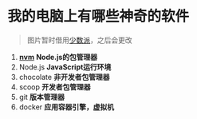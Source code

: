 # 我的电脑上有哪些神奇的软件

> 图片暂时借用[少数派](https://sspai.com/post/52308)，之后会更改 

<!-- more -->

1. [**nvm**](https://www.jianshu.com/p/d0e0935b150a) __Node.js的包管理器__
2. Node.js **JavaScript运行环境**
3. chocolate __非开发者包管理器__
4. scoop __开发者包管理器__
5. git **版本管理器**
6. docker **应用容器引擎，虚拟机**

